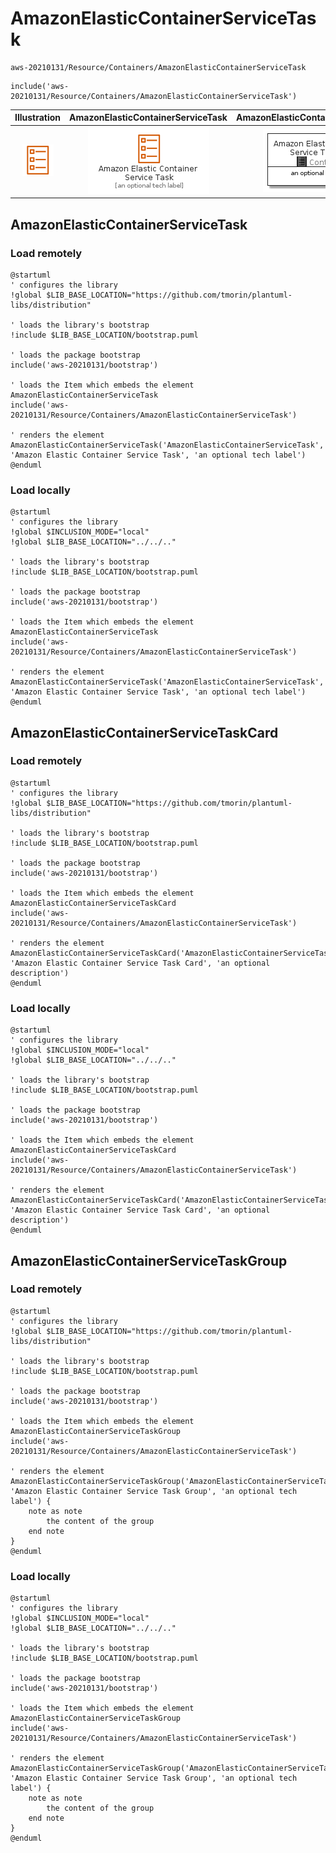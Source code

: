# AmazonElasticContainerServiceTask


```text
aws-20210131/Resource/Containers/AmazonElasticContainerServiceTask
```

```text
include('aws-20210131/Resource/Containers/AmazonElasticContainerServiceTask')
```



| Illustration | AmazonElasticContainerServiceTask | AmazonElasticContainerServiceTaskCard | AmazonElasticContainerServiceTaskGroup |
| :---: | :---: | :---: | :---: |
| ![illustration for Illustration](../../../aws-20210131/Resource/Containers/AmazonElasticContainerServiceTask.png) | ![illustration for AmazonElasticContainerServiceTask](../../../aws-20210131/Resource/Containers/AmazonElasticContainerServiceTask.Local.png) | ![illustration for AmazonElasticContainerServiceTaskCard](../../../aws-20210131/Resource/Containers/AmazonElasticContainerServiceTaskCard.Local.png) | ![illustration for AmazonElasticContainerServiceTaskGroup](../../../aws-20210131/Resource/Containers/AmazonElasticContainerServiceTaskGroup.Local.png) |




## AmazonElasticContainerServiceTask

### Load remotely
```plantuml
@startuml
' configures the library
!global $LIB_BASE_LOCATION="https://github.com/tmorin/plantuml-libs/distribution"

' loads the library's bootstrap
!include $LIB_BASE_LOCATION/bootstrap.puml

' loads the package bootstrap
include('aws-20210131/bootstrap')

' loads the Item which embeds the element AmazonElasticContainerServiceTask
include('aws-20210131/Resource/Containers/AmazonElasticContainerServiceTask')

' renders the element
AmazonElasticContainerServiceTask('AmazonElasticContainerServiceTask', 'Amazon Elastic Container Service Task', 'an optional tech label')
@enduml
```

### Load locally
```plantuml
@startuml
' configures the library
!global $INCLUSION_MODE="local"
!global $LIB_BASE_LOCATION="../../.."

' loads the library's bootstrap
!include $LIB_BASE_LOCATION/bootstrap.puml

' loads the package bootstrap
include('aws-20210131/bootstrap')

' loads the Item which embeds the element AmazonElasticContainerServiceTask
include('aws-20210131/Resource/Containers/AmazonElasticContainerServiceTask')

' renders the element
AmazonElasticContainerServiceTask('AmazonElasticContainerServiceTask', 'Amazon Elastic Container Service Task', 'an optional tech label')
@enduml
```

## AmazonElasticContainerServiceTaskCard

### Load remotely
```plantuml
@startuml
' configures the library
!global $LIB_BASE_LOCATION="https://github.com/tmorin/plantuml-libs/distribution"

' loads the library's bootstrap
!include $LIB_BASE_LOCATION/bootstrap.puml

' loads the package bootstrap
include('aws-20210131/bootstrap')

' loads the Item which embeds the element AmazonElasticContainerServiceTaskCard
include('aws-20210131/Resource/Containers/AmazonElasticContainerServiceTask')

' renders the element
AmazonElasticContainerServiceTaskCard('AmazonElasticContainerServiceTaskCard', 'Amazon Elastic Container Service Task Card', 'an optional description')
@enduml
```

### Load locally
```plantuml
@startuml
' configures the library
!global $INCLUSION_MODE="local"
!global $LIB_BASE_LOCATION="../../.."

' loads the library's bootstrap
!include $LIB_BASE_LOCATION/bootstrap.puml

' loads the package bootstrap
include('aws-20210131/bootstrap')

' loads the Item which embeds the element AmazonElasticContainerServiceTaskCard
include('aws-20210131/Resource/Containers/AmazonElasticContainerServiceTask')

' renders the element
AmazonElasticContainerServiceTaskCard('AmazonElasticContainerServiceTaskCard', 'Amazon Elastic Container Service Task Card', 'an optional description')
@enduml
```

## AmazonElasticContainerServiceTaskGroup

### Load remotely
```plantuml
@startuml
' configures the library
!global $LIB_BASE_LOCATION="https://github.com/tmorin/plantuml-libs/distribution"

' loads the library's bootstrap
!include $LIB_BASE_LOCATION/bootstrap.puml

' loads the package bootstrap
include('aws-20210131/bootstrap')

' loads the Item which embeds the element AmazonElasticContainerServiceTaskGroup
include('aws-20210131/Resource/Containers/AmazonElasticContainerServiceTask')

' renders the element
AmazonElasticContainerServiceTaskGroup('AmazonElasticContainerServiceTaskGroup', 'Amazon Elastic Container Service Task Group', 'an optional tech label') {
    note as note
        the content of the group
    end note
}
@enduml
```

### Load locally
```plantuml
@startuml
' configures the library
!global $INCLUSION_MODE="local"
!global $LIB_BASE_LOCATION="../../.."

' loads the library's bootstrap
!include $LIB_BASE_LOCATION/bootstrap.puml

' loads the package bootstrap
include('aws-20210131/bootstrap')

' loads the Item which embeds the element AmazonElasticContainerServiceTaskGroup
include('aws-20210131/Resource/Containers/AmazonElasticContainerServiceTask')

' renders the element
AmazonElasticContainerServiceTaskGroup('AmazonElasticContainerServiceTaskGroup', 'Amazon Elastic Container Service Task Group', 'an optional tech label') {
    note as note
        the content of the group
    end note
}
@enduml
```

